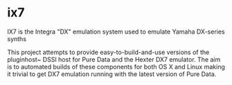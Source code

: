 # ix7
IX7 is the Integra "DX" emulation system used to emulate Yamaha DX-series synths

This project attempts to provide easy-to-build-and-use versions of the pluginhost~ DSSI host for Pure Data and the Hexter DX7 emulator. The aim is to automated builds of these components for both OS X and Linux making it trivial to get DX7 emulation running with the latest version of Pure Data.


